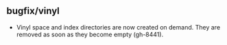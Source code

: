 ## bugfix/vinyl

* Vinyl space and index directories are now created on demand.
  They are removed as soon as they become empty (gh-8441).
